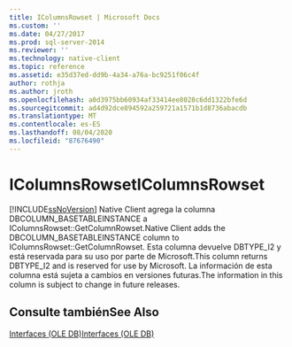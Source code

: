 ```yaml
---
title: IColumnsRowset | Microsoft Docs
ms.custom: ''
ms.date: 04/27/2017
ms.prod: sql-server-2014
ms.reviewer: ''
ms.technology: native-client
ms.topic: reference
ms.assetid: e35d37ed-dd9b-4a34-a76a-bc9251f06c4f
author: rothja
ms.author: jroth
ms.openlocfilehash: a0d3975bb60934af33414ee8028c6dd1322bfe6d
ms.sourcegitcommit: ad4d92dce894592a259721a1571b1d8736abacdb
ms.translationtype: MT
ms.contentlocale: es-ES
ms.lasthandoff: 08/04/2020
ms.locfileid: "87676490"
---
```

# <a name="icolumnsrowset"></a><span data-ttu-id="93198-102">IColumnsRowset</span><span class="sxs-lookup"><span data-stu-id="93198-102">IColumnsRowset</span></span>
  [!INCLUDE[ssNoVersion](../../includes/ssnoversion-md.md)] <span data-ttu-id="93198-103">Native Client agrega la columna DBCOLUMN_BASETABLEINSTANCE a IColumnsRowset::GetColumnRowset.</span><span class="sxs-lookup"><span data-stu-id="93198-103">Native Client adds the DBCOLUMN_BASETABLEINSTANCE column to IColumnsRowset::GetColumnRowset.</span></span> <span data-ttu-id="93198-104">Esta columna devuelve DBTYPE_I2 y está reservada para su uso por parte de Microsoft.</span><span class="sxs-lookup"><span data-stu-id="93198-104">This column returns DBTYPE_I2 and is reserved for use by Microsoft.</span></span> <span data-ttu-id="93198-105">La información de esta columna está sujeta a cambios en versiones futuras.</span><span class="sxs-lookup"><span data-stu-id="93198-105">The information in this column is subject to change in future releases.</span></span>  
  
## <a name="see-also"></a><span data-ttu-id="93198-106">Consulte también</span><span class="sxs-lookup"><span data-stu-id="93198-106">See Also</span></span>  
 [<span data-ttu-id="93198-107">Interfaces &#40;OLE DB&#41;</span><span class="sxs-lookup"><span data-stu-id="93198-107">Interfaces &#40;OLE DB&#41;</span></span>](../../database-engine/dev-guide/interfaces-ole-db.md)  
  
  
